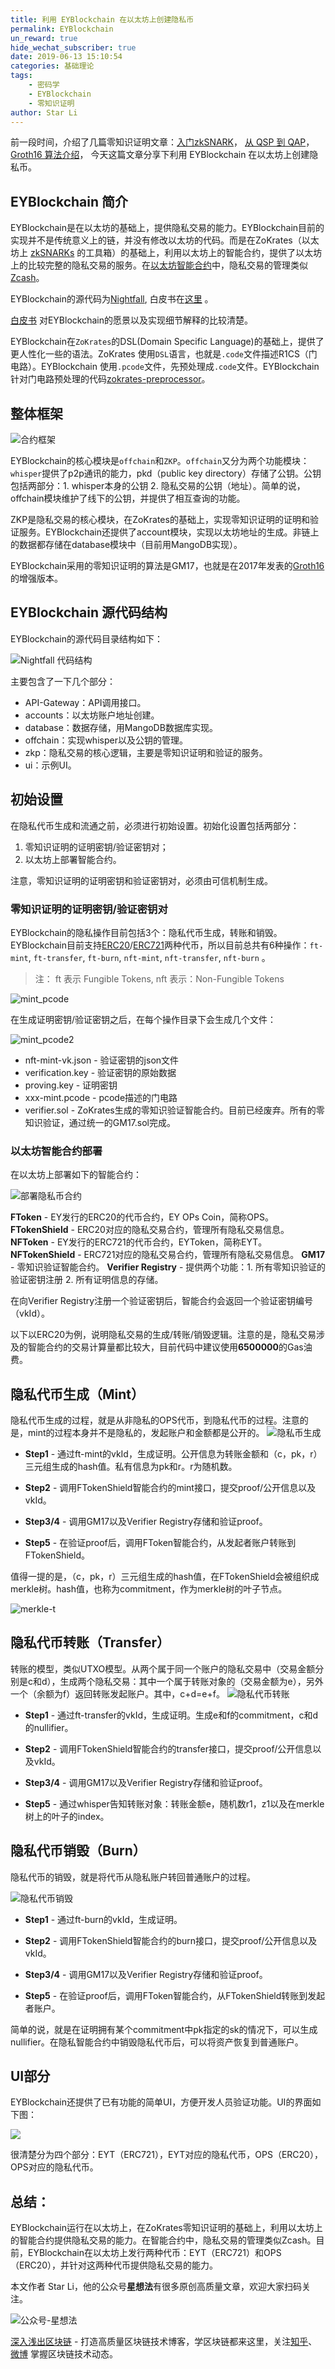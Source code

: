 ```yaml
---
title: 利用 EYBlockchain 在以太坊上创建隐私币
permalink: EYBlockchain
un_reward: true
hide_wechat_subscriber: true
date: 2019-06-13 15:10:54
categories: 基础理论
tags: 
    - 密码学
    - EYBlockchain
    - 零知识证明
author: Star Li
---
```



前一段时间，介绍了几篇零知识证明文章：[入门zkSNARK](https://learnblockchain.cn/2019/04/18/learn-zkSNARK/)， [从 QSP 到 QAP](https://learnblockchain.cn/2019/05/07/qsp-qap/)，[Groth16 算法介绍](https://learnblockchain.cn/2019/05/27/groth16/)， 今天这篇文章分享下利用 EYBlockchain 在以太坊上创建隐私币。

<!-- more -->

## EYBlockchain 简介

EYBlockchain是在以太坊的基础上，提供隐私交易的能力。EYBlockchain目前的实现并不是传统意义上的链，并没有修改以太坊的代码。而是在ZoKrates（以太坊上 [zkSNARKs](https://learnblockchain.cn/2019/04/18/learn-zkSNARK/) 的工具箱）的基础上，利用以太坊上的智能合约，提供了以太坊上的比较完整的隐私交易的服务。在[以太坊智能合约](https://learnblockchain.cn/2018/01/04/understanding-smart-contracts/)中，隐私交易的管理类似[Zcash](https://learnblockchain.cn/2019/05/23/anonymous-coin/)。

EYBlockchain的源代码为[Nightfall](https://github.com/EYBlockchain/nightfall), 白皮书在[这里](https://img.learnblockchain.cn/pdf/nightfall-v1.pdf) 。

[白皮书](https://img.learnblockchain.cn/pdf/nightfall-v1.pdf) 对EYBlockchain的愿景以及实现细节解释的比较清楚。

EYBlockchain在`ZoKrates`的DSL(Domain Specific Language)的基础上，提供了更人性化一些的语法。ZoKrates 使用`DSL`语言，也就是`.code`文件描述R1CS（门电路）。EYBlockchain 使用`.pcode`文件，先预处理成`.code`文件。EYBlockchain针对门电路预处理的代码[zokrates-preprocessor](https://github.com/EYBlockchain/zokrates-preprocessor)。

## 整体框架

![合约框架](https://img.learnblockchain.cn/2019/06/15604808029330.jpg)

EYBlockchain的核心模块是`offchain`和`ZKP`。`offchain`又分为两个功能模块：`whisper`提供了p2p通讯的能力，pkd（public key directory）存储了公钥。公钥包括两部分：1\. whisper本身的公钥 2\. 隐私交易的公钥（地址）。简单的说，offchain模块维护了线下的公钥，并提供了相互查询的功能。

ZKP是隐私交易的核心模块，在ZoKrates的基础上，实现零知识证明的证明和验证服务。EYBlockchain还提供了account模块，实现以太坊地址的生成。非链上的数据都存储在database模块中（目前用MangoDB实现）。

EYBlockchain采用的零知识证明的算法是GM17，也就是在2017年发表的[Groth16](https://learnblockchain.cn/2019/05/27/groth16/)的增强版本。


## EYBlockchain 源代码结构

EYBlockchain的源代码目录结构如下：

![Nightfall 代码结构](https://img.learnblockchain.cn/2019/06/code.jpg)

主要包含了一下几个部分：

* API-Gateway：API调用接口。
* accounts：以太坊账户地址创建。
* database：数据存储，用MangoDB数据库实现。
* offchain：实现whisper以及公钥的管理。
* zkp：隐私交易的核心逻辑，主要是零知识证明和验证的服务。
* ui：示例UI。

## 初始设置

在隐私代币生成和流通之前，必须进行初始设置。初始化设置包括两部分：

1. 零知识证明的证明密钥/验证密钥对；
2. 以太坊上部署智能合约。

注意，零知识证明的证明密钥和验证密钥对，必须由可信机制生成。

### 零知识证明的证明密钥/验证密钥对

EYBlockchain的隐私操作目前包括3个：隐私代币生成，转账和销毁。EYBlockchain目前支持[ERC20](https://learnblockchain.cn/2018/01/12/create_token/)/[ERC721](https://learnblockchain.cn/2018/03/23/token-erc721/)两种代币，所以目前总共有6种操作：`ft-mint`, `ft-transfer`, `ft-burn`, `nft-mint`, `nft-transfer`, `nft-burn` 。

> 注： ft 表示 Fungible Tokens,  nft 表示：Non-Fungible Tokens

![mint_pcode](https://img.learnblockchain.cn/2019/06/mint_pcode.jpg)

在生成证明密钥/验证密钥之后，在每个操作目录下会生成几个文件：

![mint_pcode2](https://img.learnblockchain.cn/2019/06/mint_pcode2.jpg)

* nft-mint-vk.json - 验证密钥的json文件
* verification.key - 验证密钥的原始数据
* proving.key - 证明密钥
* xxx-mint.pcode - pcode描述的门电路
* verifier.sol - ZoKrates生成的零知识验证智能合约。目前已经废弃。所有的零知识验证，通过统一的GM17.sol完成。

### 以太坊智能合约部署

在以太坊上部署如下的智能合约：

![部署隐私币合约](https://img.learnblockchain.cn/2019/06/0df7b9b3f163b79fb778dfd29bdfab45.jpg)


**FToken** - EY发行的ERC20的代币合约，EY OPs Coin，简称OPS。
**FTokenShield** - ERC20对应的隐私交易合约，管理所有隐私交易信息。
**NFToken** - EY发行的ERC721的代币合约，EYToken，简称EYT。
**NFTokenShield** - ERC721对应的隐私交易合约，管理所有隐私交易信息。
**GM17** - 零知识验证智能合约。
**Verifier Registry** - 提供两个功能：1\. 所有零知识验证的验证密钥注册 2\. 所有证明信息的存储。

在向Verifier Registry注册一个验证密钥后，智能合约会返回一个验证密钥编号（vkId）。

以下以ERC20为例，说明隐私交易的生成/转账/销毁逻辑。注意的是，隐私交易涉及的智能合约的交易计算量都比较大，目前代码中建议使用**6500000**的Gas油费。

## 隐私代币生成（Mint）

隐私代币生成的过程，就是从非隐私的OPS代币，到隐私代币的过程。注意的是，mint的过程本身并不是隐私的，发起账户和金额都是公开的。
![隐私币生成](https://img.learnblockchain.cn/2019/06/隐私币.jpg)

* **Step1** - 通过ft-mint的vkId，生成证明。公开信息为转账金额和（c，pk，r）三元组生成的hash值。私有信息为pk和r。r为随机数。

* **Step2** - 调用FTokenShield智能合约的mint接口，提交proof/公开信息以及vkId。

* **Step3/4** - 调用GM17以及Verifier Registry存储和验证proof。

* **Step5** - 在验证proof后，调用FToken智能合约，从发起者账户转账到FTokenShield。

值得一提的是，（c，pk，r）三元组生成的hash值，在FTokenShield会被组织成merkle树。hash值，也称为commitment，作为merkle树的叶子节点。

![merkle-t](https://img.learnblockchain.cn/2019/06/merkle-t.jpg)

## 隐私代币转账（Transfer）

转账的模型，类似UTXO模型。从两个属于同一个账户的隐私交易中（交易金额分别是c和d），生成两个隐私交易：其中一个属于转账对象的（交易金额为e），另外一个（余额为f）返回转账发起账户。其中，c+d=e+f。
![隐私代币转账](https://img.learnblockchain.cn/2019/06/ac149ea567701996b78a86bc1ca70cb0.jpg)

* **Step1** - 通过ft-transfer的vkId，生成证明。生成e和f的commitment，c和d的nullifier。

* **Step2** - 调用FTokenShield智能合约的transfer接口，提交proof/公开信息以及vkId。

* **Step3/4** - 调用GM17以及Verifier Registry存储和验证proof。

* **Step5** - 通过whisper告知转账对象：转账金额e，随机数r1，z1以及在merkle树上的叶子的index。

## 隐私代币销毁（Burn）

隐私代币的销毁，就是将代币从隐私账户转回普通账户的过程。

![隐私代币销毁](https://img.learnblockchain.cn/2019/06/burn.jpg)

* **Step1** - 通过ft-burn的vkId，生成证明。

* **Step2** - 调用FTokenShield智能合约的burn接口，提交proof/公开信息以及vkId。

* **Step3/4** - 调用GM17以及Verifier Registry存储和验证proof。

* **Step5** - 在验证proof后，调用FToken智能合约，从FTokenShield转账到发起者账户。

简单的说，就是在证明拥有某个commitment中pk指定的sk的情况下，可以生成nullifier。在隐私智能合约中销毁隐私代币后，可以将资产恢复到普通账户。

## UI部分

EYBlockchain还提供了已有功能的简单UI，方便开发人员验证功能。UI的界面如下图：

![](https://img.learnblockchain.cn/2019/06/15604814566958.jpg)

很清楚分为四个部分：EYT（ERC721），EYT对应的隐私代币，OPS（ERC20），OPS对应的隐私代币。

## 总结：

EYBlockchain运行在以太坊上，在ZoKrates零知识证明的基础上，利用以太坊上的智能合约提供隐私交易的能力。在智能合约中，隐私交易的管理类似Zcash。目前，EYBlockchain在以太坊上发行两种代币：EYT（ERC721）和OPS（ERC20），并针对这两种代币提供隐私交易的能力。

本文作者 Star Li，他的公众号**星想法**有很多原创高质量文章，欢迎大家扫码关注。

![公众号-星想法](https://img.learnblockchain.cn/2019/15572190575887.jpg!/scale/20%)


[深入浅出区块链](https://learnblockchain.cn/) - 打造高质量区块链技术博客，学区块链都来这里，关注[知乎](https://www.zhihu.com/people/xiong-li-bing/activities)、[微博](https://weibo.com/517623789) 掌握区块链技术动态。
